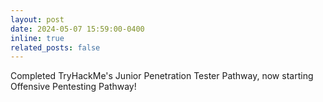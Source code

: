 ```yaml
---
layout: post
date: 2024-05-07 15:59:00-0400
inline: true
related_posts: false
---
```


Completed TryHackMe's Junior Penetration Tester Pathway, now starting Offensive Pentesting Pathway!
